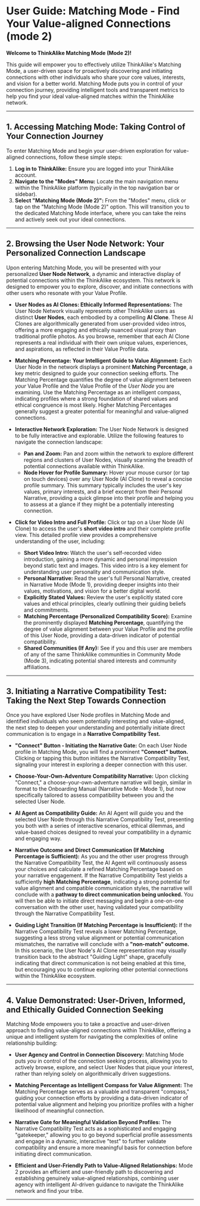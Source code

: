 # User Guide: Matching Mode - Find Your Value-aligned Connections (mode 2)

**Welcome to ThinkAlike Matching Mode (Mode 2)!**

This guide will empower you to effectively utilize ThinkAlike's Matching Mode, a user-driven space for proactively discovering and initiating connections with other individuals who share your core values, interests, and vision for a better world. Matching Mode puts you in control of your connection journey, providing intelligent tools and transparent metrics to help you find your ideal value-aligned matches within the ThinkAlike network.

---

## 1. Accessing Matching Mode: Taking Control of Your Connection Journey

To enter Matching Mode and begin your user-driven exploration for value-aligned connections, follow these simple steps:

1. **Log in to ThinkAlike:**
   Ensure you are logged into your ThinkAlike account.
2. **Navigate to the "Modes" Menu:**
   Locate the main navigation menu within the ThinkAlike platform (typically in the top navigation bar or sidebar).
3. **Select "Matching Mode (Mode 2)":**
   From the "Modes" menu, click or tap on the "Matching Mode (Mode 2)" option. This will transition you to the dedicated Matching Mode interface, where you can take the reins and actively seek out your ideal connections.

---

## 2. Browsing the User Node Network: Your Personalized Connection Landscape

Upon entering Matching Mode, you will be presented with your personalized **User Node Network**, a dynamic and interactive display of potential connections within the ThinkAlike ecosystem. This network is designed to empower you to explore, discover, and initiate connections with other users who resonate with your Value Profile.

* **User Nodes as AI Clones: Ethically Informed Representations:**
  The User Node Network visually represents other ThinkAlike users as distinct **User Nodes**, each embodied by a compelling **AI Clone**. These AI Clones are algorithmically generated from user-provided video intros, offering a more engaging and ethically nuanced visual proxy than traditional profile photos. As you browse, remember that each AI Clone represents a real individual with their own unique values, experiences, and aspirations, as reflected in their Value Profile data.

* **Matching Percentage: Your Intelligent Guide to Value Alignment:**
  Each User Node in the network displays a prominent **Matching Percentage**, a key metric designed to guide your connection seeking efforts. The Matching Percentage quantifies the degree of value alignment between *your* Value Profile and the Value Profile of the *User Node* you are examining. Use the Matching Percentage as an intelligent compass, indicating profiles where a strong foundation of shared values and ethical congruence is most likely. Higher Matching Percentages generally suggest a greater potential for meaningful and value-aligned connections.

* **Interactive Network Exploration:**
  The User Node Network is designed to be fully interactive and explorable. Utilize the following features to navigate the connection landscape:
    * **Pan and Zoom:**
      Pan and zoom within the network to explore different regions and clusters of User Nodes, visually scanning the breadth of potential connections available within ThinkAlike.
    * **Node Hover for Profile Summary:**
      Hover your mouse cursor (or tap on touch devices) over any User Node (AI Clone) to reveal a concise profile summary. This summary typically includes the user's key values, primary interests, and a brief excerpt from their Personal Narrative, providing a quick glimpse into their profile and helping you to assess at a glance if they might be a potentially interesting connection.

* **Click for Video Intro and Full Profile:**
  Click or tap on a User Node (AI Clone) to access the user's **short video intro** and their complete profile view. This detailed profile view provides a comprehensive understanding of the user, including:
    * **Short Video Intro:**
      Watch the user's self-recorded video introduction, gaining a more dynamic and personal impression beyond static text and images. This video intro is a key element for understanding user personality and communication style.
    * **Personal Narrative:**
      Read the user's full Personal Narrative, created in Narrative Mode (Mode 1), providing deeper insights into their values, motivations, and vision for a better digital world.
    * **Explicitly Stated Values:**
      Review the user's explicitly stated core values and ethical principles, clearly outlining their guiding beliefs and commitments.
    * **Matching Percentage (Personalized Compatibility Score):**
      Examine the prominently displayed **Matching Percentage**, quantifying the degree of value alignment between your Value Profile and the profile of this User Node, providing a data-driven indicator of potential compatibility.
    * **Shared Communities (If Any):**
      See if you and this user are members of any of the same ThinkAlike communities in Community Mode (Mode 3), indicating potential shared interests and community affiliations.

---

## 3. Initiating a Narrative Compatibility Test: Taking the Next Step Towards Connection

Once you have explored User Node profiles in Matching Mode and identified individuals who seem potentially interesting and value-aligned, the next step to deepen your understanding and potentially initiate direct communication is to engage in a **Narrative Compatibility Test.**

* **"Connect" Button - Initiating the Narrative Gate:**
  On each User Node profile in Matching Mode, you will find a prominent **"Connect" button.** Clicking or tapping this button initiates the Narrative Compatibility Test, signaling your interest in exploring a deeper connection with this user.

* **Choose-Your-Own-Adventure Compatibility Narrative:**
  Upon clicking "Connect," a choose-your-own-adventure narrative will begin, similar in format to the Onboarding Manual (Narrative Mode - Mode 1), but now specifically tailored to assess compatibility between you and the selected User Node.

* **AI Agent as Compatibility Guide:**
  An AI Agent will guide you and the selected User Node through this Narrative Compatibility Test, presenting you both with a series of interactive scenarios, ethical dilemmas, and value-based choices designed to reveal your compatibility in a dynamic and engaging way.

* **Narrative Outcome and Direct Communication (If Matching Percentage is Sufficient):**
  As you and the other user progress through the Narrative Compatibility Test, the AI Agent will continuously assess your choices and calculate a refined Matching Percentage based on your narrative engagement. If the Narrative Compatibility Test yields a sufficiently **high Matching Percentage**, indicating a strong potential for value alignment and compatible communication styles, the narrative will conclude with a **pathway to direct communication being unlocked.** You will then be able to initiate direct messaging and begin a one-on-one conversation with the other user, having validated your compatibility through the Narrative Compatibility Test.

* **Guiding Light Transition (If Matching Percentage is Insufficient):**
  If the Narrative Compatibility Test reveals a lower Matching Percentage, suggesting a less strong value alignment or potential communication mismatches, the narrative will conclude with a **"non-match" outcome.** In this scenario, the User Node's AI Clone representation may visually transition back to the abstract "Guiding Light" shape, gracefully indicating that direct communication is not being enabled at this time, but encouraging you to continue exploring other potential connections within the ThinkAlike ecosystem.

---

## 4. Value Demonstrated: User-Driven, Informed, and Ethically Guided Connection Seeking

Matching Mode empowers you to take a proactive and user-driven approach to finding value-aligned connections within ThinkAlike, offering a unique and intelligent system for navigating the complexities of online relationship building:

* **User Agency and Control in Connection Discovery:**
  Matching Mode puts *you* in control of the connection seeking process, allowing you to actively browse, explore, and select User Nodes that pique your interest, rather than relying solely on algorithmically driven suggestions.

* **Matching Percentage as Intelligent Compass for Value Alignment:**
  The Matching Percentage serves as a valuable and transparent "compass," guiding your connection efforts by providing a data-driven indicator of potential value alignment and helping you prioritize profiles with a higher likelihood of meaningful connection.

* **Narrative Gate for Meaningful Validation Beyond Profiles:**
  The Narrative Compatibility Test acts as a sophisticated and engaging "gatekeeper," allowing you to go beyond superficial profile assessments and engage in a dynamic, interactive "test" to further validate compatibility and ensure a more meaningful basis for connection before initiating direct communication.

* **Efficient and User-Friendly Path to Value-Aligned Relationships:**
  Mode 2 provides an efficient and user-friendly path to discovering and establishing genuinely value-aligned relationships, combining user agency with intelligent AI-driven guidance to navigate the ThinkAlike network and find your tribe.

---
